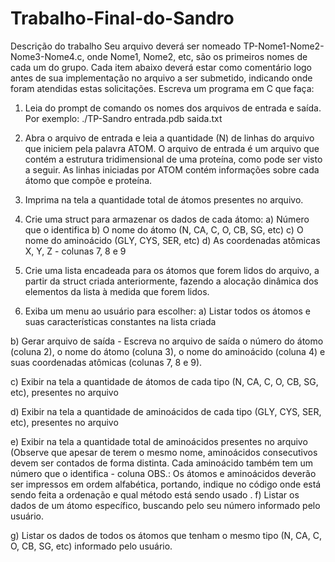 # Trabalho-Final-do-Sandro
Descrição do trabalho Seu arquivo deverá ser nomeado TP-Nome1-Nome2-Nome3-Nome4.c, onde Nome1, Nome2, etc, são os primeiros nomes de cada um do grupo. Cada item abaixo deverá estar como comentário logo antes de sua implementação no arquivo a ser submetido, indicando onde foram atendidas estas solicitações. Escreva um programa em C que faça:

1) Leia do prompt de comando os nomes dos arquivos de entrada e saída.  Por exemplo: ./TP-Sandro entrada.pdb saida.txt  

2) Abra o arquivo de entrada e leia a quantidade (N) de linhas do arquivo que iniciem pela palavra ATOM. O arquivo de entrada é um arquivo que contém a estrutura tridimensional de uma proteína, como pode ser visto a seguir. As linhas iniciadas por ATOM contém informações sobre cada átomo que compõe e proteína. 

3) Imprima na tela a quantidade total de átomos presentes no arquivo.

4) Crie uma struct para armazenar os dados de cada átomo:  a) Número que o identifica 
b) O nome do átomo (N, CA, C, O, CB, SG, etc)
c) O nome do aminoácido (GLY, CYS, SER, etc) 
d) As coordenadas atômicas X, Y, Z - colunas 7, 8 e 9 

5) Crie uma lista encadeada para os átomos que forem lidos do arquivo, a partir da struct criada anteriormente, fazendo a alocação dinâmica dos elementos da lista à medida que forem lidos. 

6) Exiba um menu ao usuário para escolher:
a) Listar todos os átomos e suas características constantes na lista criada 

b) Gerar arquivo de saída - Escreva no arquivo de saída o número do átomo (coluna 2), o nome do átomo (coluna 3), o nome do aminoácido (coluna 4) e suas coordenadas atômicas (colunas 7, 8 e 9).

c) Exibir na tela a quantidade de átomos de cada tipo (N, CA, C, O, CB, SG, etc), presentes no arquivo 

d) Exibir na tela a quantidade de aminoácidos de cada tipo (GLY, CYS, SER, etc), presentes no arquivo

e) Exibir na tela a quantidade total de aminoácidos presentes no arquivo (Observe que apesar de terem o mesmo nome, aminoácidos consecutivos devem ser contados de forma distinta. Cada aminoácido também tem um número que o identifica - coluna  OBS.: Os átomos e aminoácidos deverão ser impressos em ordem alfabética, portando, indique no código onde está sendo feita a ordenação e qual método está sendo usado
.
f) Listar os dados de um átomo específico, buscando pelo seu número informado pelo usuário. 

g) Listar os dados de todos os átomos que tenham o mesmo tipo (N, CA, C, O, CB, SG, etc) informado pelo usuário.
